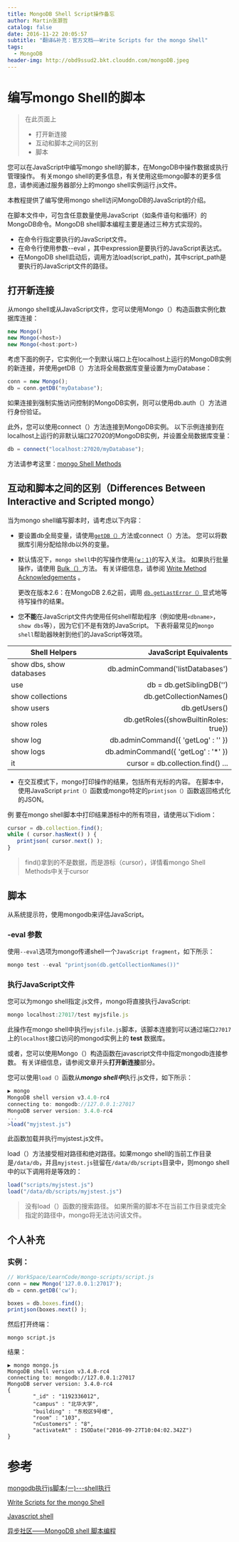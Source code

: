 ```yaml
---
title: MongoDB Shell Script操作备忘
author: Martin张灏哲
catalog: false
date: 2016-11-22 20:05:57
subtitle: "翻译&补充：官方文档——Write Scripts for the mongo Shell"
tags:
  - MongoDB
header-img: http://obd9ssud2.bkt.clouddn.com/mongoDB.jpeg
---
```

# 编写mongo Shell的脚本
>在此页面上
> * 打开新连接
> * 互动和脚本之间的区别
> * 脚本

您可以在JavaScript中编写mongo shell的脚本，在MongoDB中操作数据或执行管理操作。 有关mongo shell的更多信息，有关使用这些mongo脚本的更多信息，请参阅通过服务器部分上的mongo shell实例运行.js文件。

本教程提供了编写使用mongo shell访问MongoDB的JavaScript的介绍。

在脚本文件中，可包含任意数量使用JavaScript（如条件语句和循环）的MongoDB命令。MongoDB shell脚本编程主要是通过三种方式实现的。

* 在命令行指定要执行的JavaScript文件。
* 在命令行使用参数--eval <expression>，其中expression是要执行的JavaScript表达式。
* 在MongoDB shell启动后，调用方法load(script_path)，其中script_path是要执行的JavaScript文件的路径。

## 打开新连接
从mongo shell或从JavaScript文件，您可以使用Mongo（）构造函数实例化数据库连接：
```js
new Mongo()
new Mongo(<host>)
new Mongo(<host:port>)
```
考虑下面的例子，它实例化一个到默认端口上在localhost上运行的MongoDB实例的新连接，并使用getDB（）方法将全局数据库变量设置为myDatabase：
```js
conn = new Mongo();
db = conn.getDB("myDatabase");
```

如果连接到强制实施访问控制的MongoDB实例，则可以使用db.auth（）方法进行身份验证。

此外，您可以使用connect（）方法连接到MongoDB实例。 以下示例连接到在localhost上运行的非默认端口27020的MongoDB实例，并设置全局数据库变量：
```js
db = connect("localhost:27020/myDatabase");
```
方法请参考这里：[mongo Shell Methods](http://docs.mongoing.com/manual-zh/reference/method.html)


## 互动和脚本之间的区别（Differences Between Interactive and Scripted mongo）

当为mongo shell编写脚本时，请考虑以下内容：

* 要设置db全局变量，请使用[`getDB（）`](https://docs.mongodb.com/v3.2/reference/method/Mongo.getDB/#Mongo.getDB)方法或connect（）方法。 您可以将数据库引用分配给除db以外的变量。
* 默认情况下，`mongo shell`中的写操作使用[`{w：1}`](https://docs.mongodb.com/v3.2/reference/write-concern/#wc-w)的写入关注。 如果执行批量操作，请使用 [Bulk（）](https://docs.mongodb.com/v3.2/reference/method/Bulk/#Bulk)方法。 有关详细信息，请参阅 [ Write Method Acknowledgements](https://docs.mongodb.com/v3.2/release-notes/2.6-compatibility/#write-methods-incompatibility) 。

  更改在版本2.6：在MongoDB 2.6之前，调用 [`db.getLastError（）`](https://docs.mongodb.com/v3.2/reference/method/db.getLastError/#db.getLastError)显式地等待写操作的结果。

* 您**不能**在JavaScript文件内使用任何shell帮助程序（例如使用`<dbname>`，`show dbs`等），因为它们不是有效的JavaScript。
下表将最常见的`mongo shell`帮助器映射到他们的JavaScript等效项。

| Shell Helpers            | JavaScript Equivalents           |
| --------                 | -----:                           |
| show dbs, show databases | db.adminCommand('listDatabases') |
| use <db>                 | db = db.getSiblingDB('<db>')     |
| show collections         | db.getCollectionNames()          |
| show users	             | db.getUsers()                    |
| show roles               | db.getRoles({showBuiltinRoles: true}) |
| show log <logname>	     | db.adminCommand({ 'getLog' : '<logname>' }) |
| show logs	               | db.adminCommand({ 'getLog' : '*' }) |
| it                       | cursor = db.collection.find() ... |  
                          
* 在交互模式下，mongo打印操作的结果，包括所有光标的内容。 在脚本中，使用JavaScript `print（）`函数或mongo特定的`printjson（）`函数返回格式化的JSON。

例
要在mongo shell脚本中打印结果游标中的所有项目，请使用以下idiom：
```js
cursor = db.collection.find();
while ( cursor.hasNext() ) {
   printjson( cursor.next() );
}
```
> find()拿到的不是数据，而是游标（cursor），详情看mongo Shell Methods中关于cursor

## 脚本
从系统提示符，使用mongodb来评估JavaScript。

### -eval 参数
使用`--eval`选项为mongo传递shell一个`JavaScript fragment`，如下所示：
```js
mongo test --eval "printjson(db.getCollectionNames())"
```
### 执行JavaScript文件
您可以为mongo shell指定.js文件，mongo将直接执行JavaScript:
```js
mongo localhost:27017/test myjsfile.js
```
此操作在mongo shell中执行`myjsfile.js`脚本，该脚本连接到可以通过端口`27017`上的`localhost`接口访问的mongod实例上的 **test** 数据库。

或者，您可以使用Mongo（）构造函数在javascript文件中指定mongodb连接参数。 有关详细信息，请参阅文章开头**打开新连接**部分。

您可以使用`load（）`函数从***mongo shell中***执行.js文件，如下所示：
```js
▶ mongo
MongoDB shell version v3.4.0-rc4
connecting to: mongodb://127.0.0.1:27017
MongoDB server version: 3.4.0-rc4
...
>load("myjstest.js")
```
此函数加载并执行myjstest.js文件。

load（）方法接受相对路径和绝对路径。如果mongo shell的当前工作目录是`/data/db`，并且`myjstest.js`驻留在`/data/db/scripts`目录中，则mongo shell中的以下调用将是等效的：
```js
load("scripts/myjstest.js")
load("/data/db/scripts/myjstest.js")
```
> 没有load（）函数的搜索路径。 如果所需的脚本不在当前工作目录或完全指定的路径中，mongo将无法访问该文件。

## 个人补充
### 实例：
```js
// WorkSpace/LearnCode/mongo-scripts/script.js
conn = new Mongo('127.0.0.1:27017');
db = conn.getDB('cw');

boxes = db.boxes.find();
printjson(boxes.next() );
```
然后打开终端：
```
mongo script.js
```
结果：
```
▶ mongo mongo.js
MongoDB shell version v3.4.0-rc4
connecting to: mongodb://127.0.0.1:27017
MongoDB server version: 3.4.0-rc4
{
        "_id" : "1192336012",
        "campus" : "北华大学",
        "building" : "东校区9号楼",
        "room" : "103",
        "nCustomers" : "8",
        "activateAt" : ISODate("2016-09-27T10:04:02.342Z")
}

```


# 参考
[mongodb执行js脚本(一)---shell执行](http://www.voidcn.com/blog/q383965374/article/p-2589838.html)

[Write Scripts for the mongo Shell](https://docs.mongodb.com/manual/tutorial/write-scripts-for-the-mongo-shell/)

[Javascript shell](https://developer.mozilla.org/zh-CN/docs/Mozilla/Projects/SpiderMonkey/Introduction_to_the_JavaScript_shell#说明)

[异步社区——MongoDB shell 脚本编程](http://www.epubit.com.cn/book/onlinechapter/27994)
